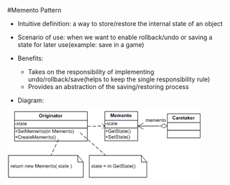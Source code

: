 #Memento Pattern

+ Intuitive definition: a way to store/restore the internal state of an object
+ Scenario of use: when we want to enable rollback/undo or saving a state for later use(example: save in a game)
+ Benefits:
	- Takes on the responsibility of implementing undo/rollback/save(helps to keep the single responsibility rule)
	- Provides an abstraction of the saving/restoring process
	
+ Diagram: 

![Memento pattern uml diagram](./MementoDiagram.gif)